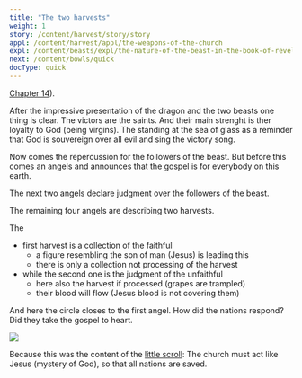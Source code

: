 ```yaml
---
title: "The two harvests"
weight: 1
story: /content/harvest/story/story
appl: /content/harvest/appl/the-weapons-of-the-church
expl: /content/beasts/expl/the-nature-of-the-beast-in-the-book-of-revelation
next: /content/bowls/quick
docType: quick
---
```


[Chapter 14](https://www.bibleserver.com/NIV/Revelation14)).

After the impressive presentation of the dragon and the two beasts one thing is clear. The victors are the saints. And their main strenght is ther loyalty to God (being virgins). The standing at the sea of glass as a reminder that God is souvereign over all evil and sing the victory song.

Now comes the repercussion for the followers of the beast. But before this comes an angels and announces that the gospel is for everybody on this earth.

The next two angels declare judgment over the followers of the beast. 

The remaining four angels are describing two harvests.

The 
- first harvest is a collection of the faithful
    - a figure resembling the son of man (Jesus) is leading this
    - there is only a collection not processing of the harvest
- while the second one is the judgment of the unfaithful
    - here also the harvest if processed (grapes are trampled)
    - their blood will flow (Jesus blood is not covering them)

And here the circle closes to the first angel. How did the nations respond? Did they take the gospel to heart.

![](/images/harvest_en.jpg)

Because this was the content of the [little scroll](/content/scroll/quick): The church must act like Jesus (mystery of God), so that all nations are saved.
